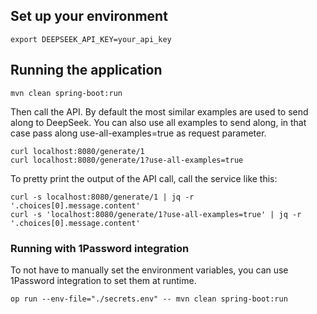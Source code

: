 ## Set up your environment
```
export DEEPSEEK_API_KEY=your_api_key
```

## Running the application
```
mvn clean spring-boot:run
```

Then call the API. By default the most similar examples are used to send along to DeepSeek. You can also use all
examples to send along, in that case pass along use-all-examples=true as request parameter.
```
curl localhost:8080/generate/1
curl localhost:8080/generate/1?use-all-examples=true
```

To pretty print the output of the API call, call the service like this:
```
curl -s localhost:8080/generate/1 | jq -r '.choices[0].message.content'
curl -s 'localhost:8080/generate/1?use-all-examples=true' | jq -r '.choices[0].message.content'
```

### Running with 1Password integration
To not have to manually set the environment variables, you can use 1Password integration to set
them at runtime.

```
op run --env-file="./secrets.env" -- mvn clean spring-boot:run
```